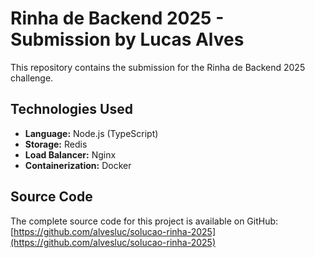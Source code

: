 # Rinha de Backend 2025 - Submission by Lucas Alves

This repository contains the submission for the Rinha de Backend 2025 challenge.

## Technologies Used

*   **Language:** Node.js (TypeScript)
*   **Storage:** Redis
*   **Load Balancer:** Nginx
*   **Containerization:** Docker

## Source Code

The complete source code for this project is available on GitHub:
[https://github.com/alvesluc/solucao-rinha-2025](https://github.com/alvesluc/solucao-rinha-2025)
